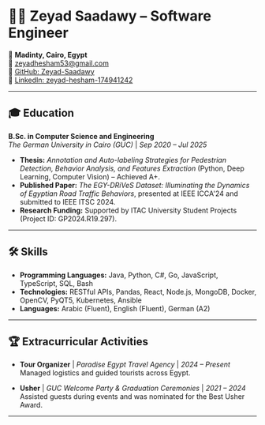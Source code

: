 # 👨‍💻 Zeyad Saadawy – Software Engineer  

📍 **Madinty, Cairo, Egypt**  
📧 [zeyadhesham53@gmail.com](mailto:zeyadhesham53@gmail.com)  
🔗 [GitHub: Zeyad-Saadawy](https://github.com/Zeyad-Saadawy)  
🔗 [LinkedIn: zeyad-hesham-174941242](https://www.linkedin.com/in/zeyad-hesham-174941242)  

---

## 🎓 Education  

**B.Sc. in Computer Science and Engineering**  
*The German University in Cairo (GUC)* | *Sep 2020 – Jul 2025*  
- **Thesis:** *Annotation and Auto-labeling Strategies for Pedestrian Detection, Behavior Analysis, and Features Extraction* (Python, Deep Learning, Computer Vision) – Achieved A+.  
- **Published Paper:** *The EGY-DRiVeS Dataset: Illuminating the Dynamics of Egyptian Road Traffic Behaviors*, presented at IEEE ICCA'24 and submitted to IEEE ITSC 2024.  
- **Research Funding:** Supported by ITAC University Student Projects (Project ID: GP2024.R19.297).

---



## 🛠️ Skills  

- **Programming Languages:** Java, Python, C#, Go, JavaScript, TypeScript, SQL, Bash  
- **Technologies:** RESTful APIs, Pandas, React, Node.js, MongoDB, Docker, OpenCV, PyQT5, Kubernetes, Ansible  
- **Languages:** Arabic (Fluent), English (Fluent), German (A2)

---


## 🏆 Extracurricular Activities  

- **Tour Organizer** | *Paradise Egypt Travel Agency* | *2024 – Present*  
  Managed logistics and guided tourists across Egypt.

- **Usher** | *GUC Welcome Party & Graduation Ceremonies* | *2021 – 2024*  
  Assisted guests during events and was nominated for the Best Usher Award.

---
